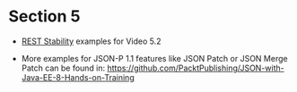 # Section 5

- [REST Stability](stability) examples for Video 5.2

- More examples for JSON-P 1.1 features like JSON Patch or JSON Merge Patch can be found in: https://github.com/PacktPublishing/JSON-with-Java-EE-8-Hands-on-Training

